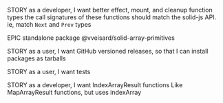STORY as a developer, I want better effect, mount, and cleanup function types
the call signatures of these functions should match the solid-js API. ie, match `Next` and `Prev` types

EPIC standalone package @vveisard/solid-array-primitives

STORY as a user, I want GitHub versioned releases, so that I can install packages as tarballs

STORY as a user, I want tests

STORY as a developer, I want IndexArrayResult functions
Like MapArrayResult functions, but uses indexArray
